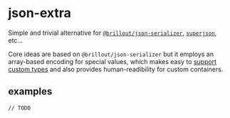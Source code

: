 # json-extra

Simple and trivial alternative for
[`@brillout/json-serializer`](https://github.com/brillout/json-serializer/),
[`superjson`](https://github.com/blitz-js/superjson), etc...

Core ideas are based on `@brillout/json-serializer`
but it employs an array-based encoding for special values,
which makes easy to [support custom types](https://github.com/brillout/json-serializer/issues/3)
and also provides human-readibility for custom containers.

## examples

```tsx
// TODO
```
